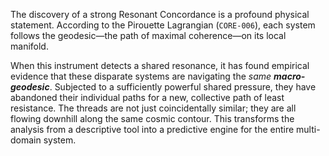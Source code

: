 The discovery of a strong Resonant Concordance is a profound physical statement. According to the Pirouette Lagrangian (`CORE-006`), each system follows the geodesic—the path of maximal coherence—on its local manifold.

When this instrument detects a shared resonance, it has found empirical evidence that these disparate systems are navigating the *same **macro-geodesic***. Subjected to a sufficiently powerful shared pressure, they have abandoned their individual paths for a new, collective path of least resistance. The threads are not just coincidentally similar; they are all flowing downhill along the same cosmic contour. This transforms the analysis from a descriptive tool into a predictive engine for the entire multi-domain system.